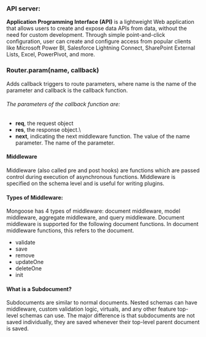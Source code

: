 ### API server:
**Application Programming Interface (API)** is a lightweight Web application that allows users to create and expose data APIs from data, without the need for custom development. Through simple point-and-click configuration, user can create and configure access from popular clients like Microsoft Power BI, Salesforce Lightning Connect, SharePoint External Lists, Excel, PowerPivot, and more.

### Router.param(name, callback)
Adds callback triggers to route parameters, where name is the name of the parameter and callback is the callback function. 

###### The parameters of the callback function are:

- **req**, the request object
- **res**, the response object.\
- **next**, indicating the next middleware function. The value of the name parameter. The name of the parameter.

#### Middleware
Middleware (also called pre and post hooks) are functions which are passed control during execution of asynchronous functions. Middleware is specified on the schema level and is useful for writing plugins.

#### Types of Middleware:
Mongoose has 4 types of middleware: document middleware, model middleware, aggregate middleware, and query middleware. Document middleware is supported for the following document functions. In document middleware functions, this refers to the document.

- validate
- save
- remove
- updateOne
- deleteOne
- init 

#### What is a Subdocument?
Subdocuments are similar to normal documents. Nested schemas can have middleware, custom validation logic, virtuals, and any other feature top-level schemas can use. The major difference is that subdocuments are not saved individually, they are saved whenever their top-level parent document is saved.